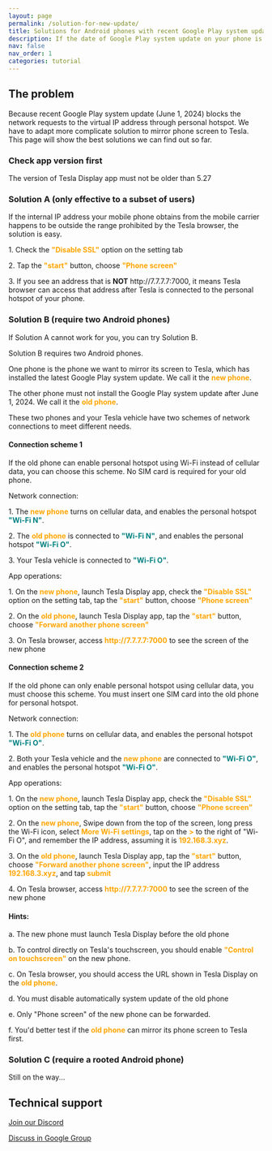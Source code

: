 ```yaml
---
layout: page
permalink: /solution-for-new-update/
title: Solutions for Android phones with recent Google Play system update?
description: If the date of Google Play system update on your phone is later than June 1, 2024, it will be more difficult to mirror your phone screen to Tesla with the Tesla Display app.
nav: false
nav_order: 1
categories: tutorial
---
```

<!-- _pages/solution-for-new-update.md -->

## The problem
<p>Because recent Google Play system update (June 1, 2024) blocks the network requests to the virtual IP address through personal hotspot. We have to adapt more complicate solution to mirror phone screen to Tesla. This page will show the best solutions we can find out so far.</p>

### Check app version first
<p>The version of Tesla Display app must not be older than 5.27</p>

### Solution A (only effective to a subset of users)
<p>If the internal IP address your mobile phone obtains from the mobile carrier happens to be outside the range prohibited by the Tesla browser, the solution is easy.</p>
<p>1. Check the <span style="color: orange"><b>"Disable SSL"</b></span> option on the setting tab</p>
<p>2. Tap the <span style="color: orange"><b>"start"</b></span> button, choose <span style="color: orange"><b>"Phone screen"</b></span></p>
<p>3. If you see an address that is <b>NOT</b> http://7.7.7.7:7000, it means Tesla browser can access that address after Tesla is connected to the personal hotspot of your phone.</p>

### Solution B (require two Android phones)
<p>If Solution A cannot work for you, you can try Solution B.</p>
<p>Solution B requires two Android phones. </p>
<p>One phone is the phone we want to mirror its screen to Tesla, which has installed the latest Google Play system update. We call it the <span style="color: orange"><b>new phone</b></span>.</p>
<p>The other phone must not install the Google Play system update after June 1, 2024. We call it the <span style="color: orange"><b>old phone</b></span>.</p>
<p>These two phones and your Tesla vehicle have two schemes of network connections to meet different needs.</p>

#### Connection scheme 1
<p>If the old phone can enable personal hotspot using Wi-Fi instead of cellular data, you can choose this scheme. No SIM card is required for your old phone.</p>
<p>Network connection:</p>
<p>1. The <span style="color: orange"><b>new phone</b></span> turns on cellular data, and enables the personal hotspot <span style="color: teal"><b>"Wi-Fi N"</b></span>.</p>
<p>2. The <span style="color: orange"><b>old phone</b></span> is connected to <span style="color: teal"><b>"Wi-Fi N"</b></span>, and enables the personal hotspot <span style="color: teal"><b>"Wi-Fi O"</b></span>.</p>
<p>3. Your Tesla vehicle is connected to <span style="color: teal"><b>"Wi-Fi O"</b></span>.</p>
<p>App operations:</p>
<p>1. On the <span style="color: orange"><b>new phone</b></span>, launch Tesla Display app, check the <span style="color: orange"><b>"Disable SSL"</b></span> option on the setting tab, tap the <span style="color: orange"><b>"start"</b></span> button, choose <span style="color: orange"><b>"Phone screen"</b></span></p>
<p>2. On the <span style="color: orange"><b>old phone</b></span>, launch Tesla Display app, tap the <span style="color: orange"><b>"start"</b></span> button, choose <span style="color: orange"><b>"Forward another phone screen"</b></span></p>
<p>3. On Tesla browser, access <span style="color: orange"><b>http://7.7.7.7:7000</b></span> to see the screen of the new phone</p>

#### Connection scheme 2
<p>If the old phone can only enable personal hotspot using cellular data, you must choose this scheme. You must insert one SIM card into the old phone for personal hotspot.</p>
<p>Network connection:</p>
<p>1. The <span style="color: orange"><b>old phone</b></span> turns on cellular data, and enables the personal hotspot <span style="color: teal"><b>"Wi-Fi O"</b></span>.</p>
<p>2. Both your Tesla vehicle and the <span style="color: orange"><b>new phone</b></span> are connected to <span style="color: teal"><b>"Wi-Fi O"</b></span>, and enables the personal hotspot <span style="color: teal"><b>"Wi-Fi O"</b></span>.</p>
<p>App operations:</p>
<p>1. On the <span style="color: orange"><b>new phone</b></span>, launch Tesla Display app, check the <span style="color: orange"><b>"Disable SSL"</b></span> option on the setting tab, tap the <span style="color: orange"><b>"start"</b></span> button, choose <span style="color: orange"><b>"Phone screen"</b></span></p>
<p>2. On the <span style="color: orange"><b>new phone</b></span>, Swipe down from the top of the screen, long press the Wi-Fi icon, select <span style="color: orange"><b>More Wi-Fi settings</b></span>, tap on the <span style="color: orange"><b>></b></span> to the right of "Wi-Fi O", and remember the IP address, assuming it is <span style="color: orange"><b>192.168.3.xyz</b></span>.</p>
<p>3. On the <span style="color: orange"><b>old phone</b></span>, launch Tesla Display app, tap the <span style="color: orange"><b>"start"</b></span> button, choose <span style="color: orange"><b>"Forward another phone screen"</b></span>, input the IP address <span style="color: orange"><b>192.168.3.xyz</b></span>, and tap <span style="color: orange"><b>submit</b></span></p>
<p>4. On Tesla browser, access <span style="color: orange"><b>http://7.7.7.7:7000</b></span> to see the screen of the new phone</p>

#### Hints:
<p>a. The new phone must launch Tesla Display before the old phone</p>
<p>b. To control directly on Tesla's touchscreen, you should enable  <span style="color: orange"><b>"Control on touchscreen"</b></span> on the new phone.</p>
<p>c. On Tesla browser, you should access the URL shown in Tesla Display on the <span style="color: orange"><b>old phone</b></span>.</p>
<p>d. You must disable automatically system update of the old phone</p>
<p>e. Only "Phone screen" of the new phone can be forwarded.</p>
<p>f. You'd better test if the <span style="color: orange"><b>old phone</b></span> can mirror its phone screen to Tesla first.</p>

### Solution C (require a rooted Android phone)
<p>Still on the way...</p>

## Technical support
<p><a href ="https://discord.gg/Tvbs9uWcN9" target="_blank">Join our Discord</a></p>
<p><a href ="https://groups.google.com/g/tesla-display" target="_blank">Discuss in Google Group</a></p>

